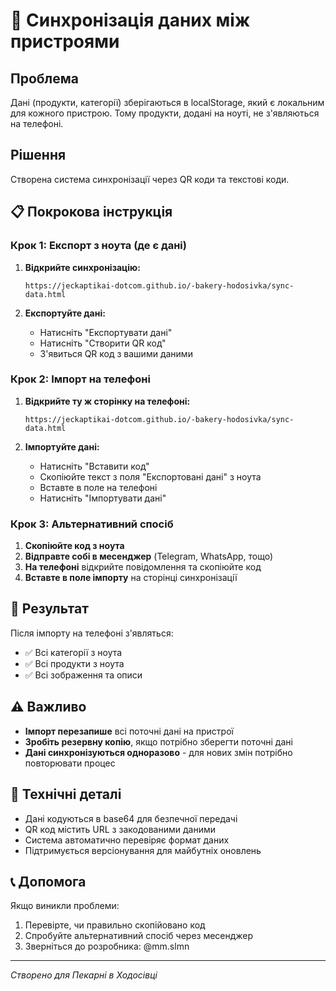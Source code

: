 # 🔄 Синхронізація даних між пристроями

## Проблема
Дані (продукти, категорії) зберігаються в localStorage, який є локальним для кожного пристрою. Тому продукти, додані на ноуті, не з'являються на телефоні.

## Рішення
Створена система синхронізації через QR коди та текстові коди.

## 📋 Покрокова інструкція

### Крок 1: Експорт з ноута (де є дані)

1. **Відкрийте синхронізацію:**
   ```
   https://jeckaptikai-dotcom.github.io/-bakery-hodosivka/sync-data.html
   ```

2. **Експортуйте дані:**
   - Натисніть "Експортувати дані"
   - Натисніть "Створити QR код"
   - З'явиться QR код з вашими даними

### Крок 2: Імпорт на телефоні

1. **Відкрийте ту ж сторінку на телефоні:**
   ```
   https://jeckaptikai-dotcom.github.io/-bakery-hodosivka/sync-data.html
   ```

2. **Імпортуйте дані:**
   - Натисніть "Вставити код"
   - Скопіюйте текст з поля "Експортовані дані" з ноута
   - Вставте в поле на телефоні
   - Натисніть "Імпортувати дані"

### Крок 3: Альтернативний спосіб

1. **Скопіюйте код з ноута**
2. **Відправте собі в месенджер** (Telegram, WhatsApp, тощо)
3. **На телефоні** відкрийте повідомлення та скопіюйте код
4. **Вставте в поле імпорту** на сторінці синхронізації

## 🎯 Результат

Після імпорту на телефоні з'являться:
- ✅ Всі категорії з ноута
- ✅ Всі продукти з ноута
- ✅ Всі зображення та описи

## ⚠️ Важливо

- **Імпорт перезапише** всі поточні дані на пристрої
- **Зробіть резервну копію**, якщо потрібно зберегти поточні дані
- **Дані синхронізуються одноразово** - для нових змін потрібно повторювати процес

## 🔧 Технічні деталі

- Дані кодуються в base64 для безпечної передачі
- QR код містить URL з закодованими даними
- Система автоматично перевіряє формат даних
- Підтримується версіонування для майбутніх оновлень

## 📞 Допомога

Якщо виникли проблеми:
1. Перевірте, чи правильно скопійовано код
2. Спробуйте альтернативний спосіб через месенджер
3. Зверніться до розробника: @mm.slmn

---
*Створено для Пекарні в Ходосівці*


